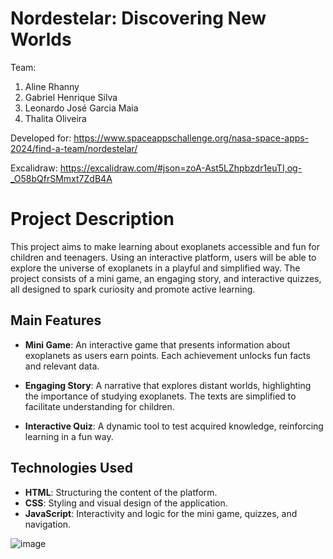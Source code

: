 # Nordestelar: Discovering New Worlds

Team:

1. Aline Rhanny
2. Gabriel Henrique Silva
3. Leonardo José Garcia Maia
4. Thalita Oliveira

Developed for: https://www.spaceappschallenge.org/nasa-space-apps-2024/find-a-team/nordestelar/

Excalidraw: https://excalidraw.com/#json=zoA-Ast5LZhpbzdr1euTI,og-_O58bQfrSMmxt7ZdB4A

# Project Description

This project aims to make learning about exoplanets accessible and fun for children and teenagers. Using an interactive platform, users will be able to explore the universe of exoplanets in a playful and simplified way. The project consists of a mini game, an engaging story, and interactive quizzes, all designed to spark curiosity and promote active learning.

## Main Features

- **Mini Game**: An interactive game that presents information about exoplanets as users earn points. Each achievement unlocks fun facts and relevant data.

- **Engaging Story**: A narrative that explores distant worlds, highlighting the importance of studying exoplanets. The texts are simplified to facilitate understanding for children.

- **Interactive Quiz**: A dynamic tool to test acquired knowledge, reinforcing learning in a fun way.

## Technologies Used

- **HTML**: Structuring the content of the platform.
- **CSS**: Styling and visual design of the application.
- **JavaScript**: Interactivity and logic for the mini game, quizzes, and navigation.

![image](https://github.com/user-attachments/assets/35e50d51-6e09-4118-a7fd-43c0a29b4b39)
